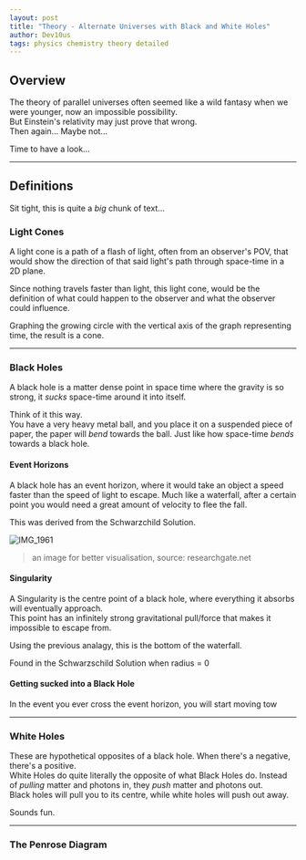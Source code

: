 ```yaml
---
layout: post
title: "Theory - Alternate Universes with Black and White Holes"
author: Dev10us
tags: physics chemistry theory detailed
---
```


## Overview

The theory of parallel universes often seemed like a wild fantasy when we were younger, now an impossible possibility.\
But Einstein's relativity may just prove that wrong. \
Then again... Maybe not...

Time to have a look...

---

## Definitions

Sit tight, this is quite a _big_ chunk of text...

### Light Cones

A light cone is a path of a flash of light, often from an observer's POV, that would show the direction of that said light's path through space-time in a 2D plane.

Since nothing travels faster than light, this light cone, would be the definition of what could happen to the observer and what the observer could influence.

Graphing the growing circle with the vertical axis of the graph representing time, the result is a cone.

---

### Black Holes

A black hole is a matter dense point in space time where the gravity is so strong, it _sucks_ space-time around it into itself.

Think of it this way.\
You have a very heavy metal ball, and you place it on a suspended piece of paper, the paper will _bend_ towards the ball. Just like how space-time _bends_ towards a black hole.

#### Event Horizons

A black hole has an event horizon, where it would take an object a speed faster than the speed of light to escape. Much like a waterfall, after a certain point you would need a great amount of velocity to flee the fall.

This was derived from the Schwarzchild Solution.

![IMG_1961](https://github.com/1D10T1C-STUD10S/scripta-mirabilia/assets/112738649/7ef856e6-4048-4f17-b3b3-9843cd099fcd)
> an image for better visualisation, source: researchgate.net


#### Singularity

A Singularity is the centre point of a black hole, where everything it absorbs will eventually approach.\
This point has an infinitely strong gravitational pull/force that makes it impossible to escape from.

Using the previous analagy, this is the bottom of the waterfall.

Found in the Schwarzschild Solution when radius = 0

#### Getting sucked into a Black Hole

In the event you ever cross the event horizon, you will start moving tow

---

### White Holes

These are hypothetical opposites of a black hole. When there's a negative, there's a positive. \
White Holes do quite literally the opposite of what Black Holes do. Instead of _pulling_ matter and photons in, they _push_ matter and photons out.\
Black holes will pull you to its centre, while white holes will push out away.

Sounds fun.

---

### The Penrose Diagram

